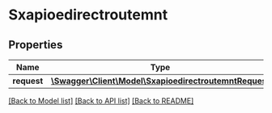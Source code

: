# Sxapioedirectroutemnt

## Properties
Name | Type | Description | Notes
------------ | ------------- | ------------- | -------------
**request** | [**\Swagger\Client\Model\SxapioedirectroutemntRequest**](SxapioedirectroutemntRequest.md) |  | [optional] 

[[Back to Model list]](../README.md#documentation-for-models) [[Back to API list]](../README.md#documentation-for-api-endpoints) [[Back to README]](../README.md)


